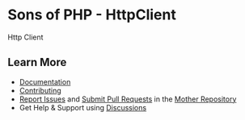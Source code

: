 Sons of PHP - HttpClient
========================

Http Client

## Learn More

* [Documentation][docs]
* [Contributing][contributing]
* [Report Issues][issues] and [Submit Pull Requests][pull-requests] in the [Mother Repository][mother-repo]
* Get Help & Support using [Discussions][discussions]

[discussions]: https://github.com/orgs/SonsOfPHP/discussions
[mother-repo]: https://github.com/SonsOfPHP/sonsofphp
[contributing]: https://docs.sonsofphp.com/contributing/
[docs]: https://docs.sonsofphp.com/components/http-client/
[issues]: https://github.com/SonsOfPHP/sonsofphp/issues?q=is%3Aopen+is%3Aissue+label%3AHttpClient
[pull-requests]: https://github.com/SonsOfPHP/sonsofphp/pulls?q=is%3Aopen+is%3Apr+label%3AHttpClient
